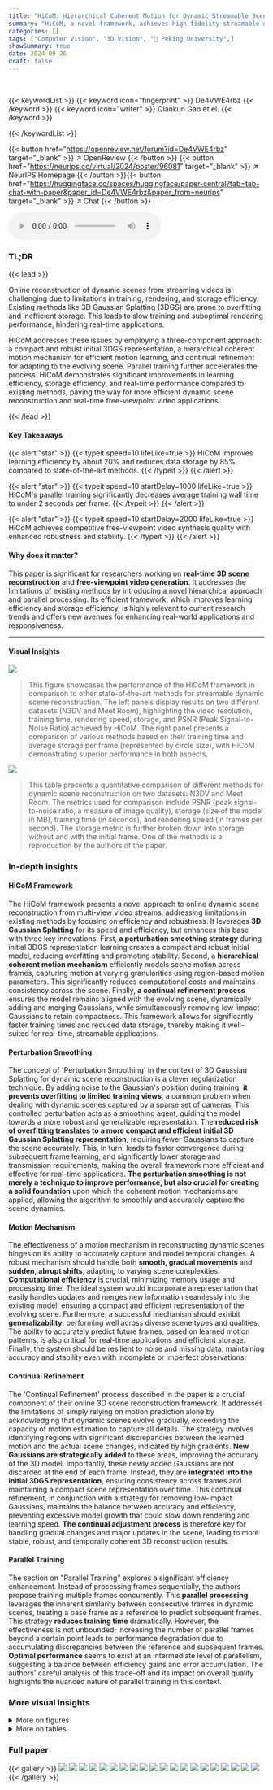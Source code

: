 ```yaml
---
title: "HiCoM: Hierarchical Coherent Motion for Dynamic Streamable Scenes with 3D Gaussian Splatting"
summary: "HiCoM, a novel framework, achieves high-fidelity streamable dynamic scene reconstruction by using a hierarchical coherent motion mechanism and parallel processing to significantly reduce training time..."
categories: []
tags: ["Computer Vision", "3D Vision", "🏢 Peking University",]
showSummary: true
date: 2024-09-26
draft: false
---
```


<br>

{{< keywordList >}}
{{< keyword icon="fingerprint" >}} De4VWE4rbz {{< /keyword >}}
{{< keyword icon="writer" >}} Qiankun Gao et el. {{< /keyword >}}
 
{{< /keywordList >}}

{{< button href="https://openreview.net/forum?id=De4VWE4rbz" target="_blank" >}}
↗ OpenReview
{{< /button >}}
{{< button href="https://neurips.cc/virtual/2024/poster/96081" target="_blank" >}}
↗ NeurIPS Homepage
{{< /button >}}{{< button href="https://huggingface.co/spaces/huggingface/paper-central?tab=tab-chat-with-paper&paper_id=De4VWE4rbz&paper_from=neurips" target="_blank" >}}
↗ Chat
{{< /button >}}



<audio controls>
    <source src="https://ai-paper-reviewer.com/De4VWE4rbz/podcast.wav" type="audio/wav">
    Your browser does not support the audio element.
</audio>


### TL;DR


{{< lead >}}

Online reconstruction of dynamic scenes from streaming videos is challenging due to limitations in training, rendering, and storage efficiency. Existing methods like 3D Gaussian Splatting (3DGS) are prone to overfitting and inefficient storage.  This leads to slow training and suboptimal rendering performance, hindering real-time applications.

HiCoM addresses these issues by employing a three-component approach: a compact and robust initial 3DGS representation, a hierarchical coherent motion mechanism for efficient motion learning, and continual refinement for adapting to the evolving scene.  Parallel training further accelerates the process. HiCoM demonstrates significant improvements in learning efficiency, storage efficiency, and real-time performance compared to existing methods, paving the way for more efficient dynamic scene reconstruction and real-time free-viewpoint video applications.

{{< /lead >}}


#### Key Takeaways

{{< alert "star" >}}
{{< typeit speed=10 lifeLike=true >}} HiCoM improves learning efficiency by about 20% and reduces data storage by 85% compared to state-of-the-art methods. {{< /typeit >}}
{{< /alert >}}

{{< alert "star" >}}
{{< typeit speed=10 startDelay=1000 lifeLike=true >}} HiCoM's parallel training significantly decreases average training wall time to under 2 seconds per frame. {{< /typeit >}}
{{< /alert >}}

{{< alert "star" >}}
{{< typeit speed=10 startDelay=2000 lifeLike=true >}} HiCoM achieves competitive free-viewpoint video synthesis quality with enhanced robustness and stability. {{< /typeit >}}
{{< /alert >}}

#### Why does it matter?
This paper is significant for researchers working on **real-time 3D scene reconstruction** and **free-viewpoint video generation**.  It addresses the limitations of existing methods by introducing a novel hierarchical approach and parallel processing. Its efficient framework, which improves learning efficiency and storage efficiency, is highly relevant to current research trends and offers new avenues for enhancing real-world applications and responsiveness.

------
#### Visual Insights



![](https://ai-paper-reviewer.com/De4VWE4rbz/figures_0_1.jpg)

> This figure showcases the performance of the HiCoM framework in comparison to other state-of-the-art methods for streamable dynamic scene reconstruction. The left panels display results on two different datasets (N3DV and Meet Room), highlighting the video resolution, training time, rendering speed, storage, and PSNR (Peak Signal-to-Noise Ratio) achieved by HiCoM.  The right panel presents a comparison of various methods based on their training time and average storage per frame (represented by circle size), with HiCoM demonstrating superior performance in both aspects.





![](https://ai-paper-reviewer.com/De4VWE4rbz/tables_6_1.jpg)

> This table presents a quantitative comparison of different methods for dynamic scene reconstruction on two datasets: N3DV and Meet Room.  The metrics used for comparison include PSNR (peak signal-to-noise ratio, a measure of image quality), storage (size of the model in MB), training time (in seconds), and rendering speed (in frames per second). The storage metric is further broken down into storage without and with the initial frame. One of the methods is a reproduction by the authors of the paper.





### In-depth insights


#### HiCoM Framework
The HiCoM framework presents a novel approach to online dynamic scene reconstruction from multi-view video streams, addressing limitations in existing methods by focusing on efficiency and robustness.  It leverages **3D Gaussian Splatting** for its speed and efficiency, but enhances this base with three key innovations:  First, **a perturbation smoothing strategy** during initial 3DGS representation learning creates a compact and robust initial model, reducing overfitting and promoting stability. Second, a **hierarchical coherent motion mechanism** efficiently models scene motion across frames, capturing motion at varying granularities using region-based motion parameters.  This significantly reduces computational costs and maintains consistency across the scene. Finally, **a continual refinement process** ensures the model remains aligned with the evolving scene, dynamically adding and merging Gaussians, while simultaneously removing low-impact Gaussians to retain compactness. This framework allows for significantly faster training times and reduced data storage, thereby making it well-suited for real-time, streamable applications.

#### Perturbation Smoothing
The concept of 'Perturbation Smoothing' in the context of 3D Gaussian Splatting for dynamic scene reconstruction is a clever regularization technique.  By adding noise to the Gaussian's position during training, **it prevents overfitting to limited training views**, a common problem when dealing with dynamic scenes captured by a sparse set of cameras. This controlled perturbation acts as a smoothing agent, guiding the model towards a more robust and generalizable representation.  The **reduced risk of overfitting translates to a more compact and efficient initial 3D Gaussian Splatting representation**, requiring fewer Gaussians to capture the scene accurately. This, in turn, leads to faster convergence during subsequent frame learning, and significantly lower storage and transmission requirements, making the overall framework more efficient and effective for real-time applications. **The perturbation smoothing is not merely a technique to improve performance, but also crucial for creating a solid foundation** upon which the coherent motion mechanisms are applied, allowing the algorithm to smoothly and accurately capture the scene dynamics.

#### Motion Mechanism
The effectiveness of a motion mechanism in reconstructing dynamic scenes hinges on its ability to accurately capture and model temporal changes.  A robust mechanism should handle both **smooth, gradual movements** and **sudden, abrupt shifts**, adapting to varying scene complexities.  **Computational efficiency** is crucial, minimizing memory usage and processing time.  The ideal system would incorporate a representation that easily handles updates and merges new information seamlessly into the existing model, ensuring a compact and efficient representation of the evolving scene.  Furthermore, a successful mechanism should exhibit **generalizability**, performing well across diverse scene types and qualities.  The ability to accurately predict future frames, based on learned motion patterns, is also critical for real-time applications and efficient storage. Finally, the system should be resilient to noise and missing data, maintaining accuracy and stability even with incomplete or imperfect observations.

#### Continual Refinement
The 'Continual Refinement' process described in the paper is a crucial component of their online 3D scene reconstruction framework.  It addresses the limitations of simply relying on motion prediction alone by acknowledging that dynamic scenes evolve gradually, exceeding the capacity of motion estimation to capture all details. The strategy involves identifying regions with significant discrepancies between the learned motion and the actual scene changes, indicated by high gradients.  **New Gaussians are strategically added** to these areas, improving the accuracy of the 3D model. Importantly, these newly added Gaussians are not discarded at the end of each frame. Instead, they are **integrated into the initial 3DGS representation**, ensuring consistency across frames and maintaining a compact scene representation over time. This continual refinement, in conjunction with a strategy for removing low-impact Gaussians, maintains the balance between accuracy and efficiency, preventing excessive model growth that could slow down rendering and learning speed.  **The continual adjustment process** is therefore key for handling gradual changes and major updates in the scene, leading to more stable, robust, and temporally coherent 3D reconstruction results.

#### Parallel Training
The section on "Parallel Training" explores a significant efficiency enhancement.  Instead of processing frames sequentially, the authors propose training multiple frames concurrently.  This **parallel processing** leverages the inherent similarity between consecutive frames in dynamic scenes, treating a base frame as a reference to predict subsequent frames. This strategy **reduces training time** dramatically. However, the effectiveness is not unbounded; increasing the number of parallel frames beyond a certain point leads to performance degradation due to accumulating discrepancies between the reference and subsequent frames. **Optimal performance** seems to exist at an intermediate level of parallelism, suggesting a balance between efficiency gains and error accumulation.  The authors' careful analysis of this trade-off and its impact on overall quality highlights the nuanced nature of parallel training in this context.


### More visual insights

<details>
<summary>More on figures
</summary>


![](https://ai-paper-reviewer.com/De4VWE4rbz/figures_4_1.jpg)

> This figure illustrates the HiCoM framework's three main stages: 1. Initial 3DGS representation learning uses perturbation smoothing for a compact and robust starting point. 2. Hierarchical Coherent Motion efficiently learns motion across frames using a hierarchical approach, leveraging consistency within and between regions.  3. Continual Refinement refines the 3DGS with additional Gaussians and removes low-impact ones to maintain model compactness and accuracy, adapting to evolving scenes.  This process iteratively refines the model for each new frame.


![](https://ai-paper-reviewer.com/De4VWE4rbz/figures_7_1.jpg)

> This figure compares the results of the proposed HiCoM method with those of 3DGStream and ground truth on the Coffee Martini scene. It shows six frames (1st, 61st, 121st, 181st, 241st, and 300th) from the test video. Red boxes highlight areas with significant temporal motion to illustrate the improved temporal coherence of HiCoM compared to 3DGStream and ground truth.


![](https://ai-paper-reviewer.com/De4VWE4rbz/figures_13_1.jpg)

> This figure illustrates the HiCoM framework's workflow. It starts by creating a compact initial 3D Gaussian Splatting (3DGS) representation using perturbation smoothing.  Subsequent frames are processed iteratively. The Hierarchical Coherent Motion mechanism efficiently updates the 3DGS based on learned motion, and the Continual Refinement step adds and merges Gaussians to maintain accuracy. This iterative process continues until the entire video is processed.


![](https://ai-paper-reviewer.com/De4VWE4rbz/figures_16_1.jpg)

> This figure presents a qualitative comparison of video frames generated by the proposed HiCoM method and the 3DGStream method against ground truth (GT) data for five different scenes from the N3DV dataset. The selected frames (1st, 61st, 121st, 181st, 241st, and 300th) showcase the temporal coherence and motion handling capabilities of each method. Red boxes highlight regions with significant temporal changes to facilitate visual comparison.


![](https://ai-paper-reviewer.com/De4VWE4rbz/figures_17_1.jpg)

> This figure compares the visual quality of the Coffee Martini scene reconstruction from three methods: the proposed HiCoM, 3DGStream, and the ground truth. It shows six frames (1st, 61st, 121st, 181st, 241st, and 300th) from the test video. Red boxes highlight regions with significant dynamic motions, such as a person's head and hands, demonstrating HiCoM's improved temporal coherence and closer match to the ground truth compared to 3DGStream.


![](https://ai-paper-reviewer.com/De4VWE4rbz/figures_17_2.jpg)

> This figure shows a qualitative comparison of the Coffee Martini scene reconstruction results between the proposed HiCoM method, the 3DGStream method, and the ground truth.  It displays six frames (1st, 61st, 121st, 181st, 241st, and 300th) from the video sequence. Red boxes highlight areas with significant motion to emphasize the temporal coherence achieved by HiCoM in comparison to 3DGStream.  The results demonstrate HiCoM's superior performance in capturing dynamic elements and maintaining temporal consistency.


![](https://ai-paper-reviewer.com/De4VWE4rbz/figures_17_3.jpg)

> This figure compares the qualitative results of the Coffee Martini scene reconstruction using three different methods: ground truth (GT), 3DGStream, and the proposed HiCoM method. Six frames (1st, 61st, 121st, 181st, 241st, and 300th) from the test video are shown, highlighting areas with significant temporal motion using red boxes. The results demonstrate that the HiCoM method achieves better temporal coherence and more closely matches the ground truth compared to 3DGStream.


![](https://ai-paper-reviewer.com/De4VWE4rbz/figures_18_1.jpg)

> This figure illustrates the HiCoM framework's three main stages: 1. Initial 3DGS representation learning using a perturbation smoothing strategy to obtain a compact and robust initial representation. 2. Hierarchical Coherent Motion, which leverages the non-uniform distribution and local consistency of 3D Gaussians to efficiently learn motion across frames. 3. Continual Refinement, which involves adding and merging Gaussians to maintain consistency with evolving scenes. The figure shows the workflow and data flow for each stage.


</details>




<details>
<summary>More on tables
</summary>


![](https://ai-paper-reviewer.com/De4VWE4rbz/tables_8_1.jpg)
> This table presents the ablation study results on three key components of the HiCoM framework: perturbation, motion, and refinement.  It shows the impact of each component on the PSNR (peak signal-to-noise ratio) and training time for three different scenes from two datasets: Coffee Martini and Flame Steak from N3DV, and Discussion from MeetRoom.  The results demonstrate the contribution of each component to the overall performance of the HiCoM framework.

![](https://ai-paper-reviewer.com/De4VWE4rbz/tables_8_2.jpg)
> This table presents the ablation study on the convergence of the HiCoM framework by varying the number of motion learning steps (Em) and continual refinement steps (Er). It shows how different combinations of Em and Er affect the PSNR (peak signal-to-noise ratio) and training time on the N3DV and Meet Room datasets.  The results demonstrate the impact of these two hyperparameters on the model's performance and convergence.

![](https://ai-paper-reviewer.com/De4VWE4rbz/tables_9_1.jpg)
> This table presents the ablation study on the impact of different motion levels in the HiCoM framework on three scenes from two datasets.  It shows the PSNR (peak signal-to-noise ratio) and training time for various combinations of motion levels (coarse, medium, fine).  The results help determine the optimal level of granularity for motion modeling in the HiCoM architecture.

![](https://ai-paper-reviewer.com/De4VWE4rbz/tables_9_2.jpg)
> This table presents the results of experiments evaluating the impact of parallel training on the model's performance.  It shows the PSNR (peak signal-to-noise ratio) and training time (in seconds) for three different scenes (Coffee Martini, Flame Steak, and Discussion) from the N3DV and Meet Room datasets. The results are presented for different numbers of parallel frames (2, 4, 8, 16) and compared to the non-parallel training approach.  The table highlights the trade-off between training speed and performance accuracy as the number of parallel frames increases.

![](https://ai-paper-reviewer.com/De4VWE4rbz/tables_14_1.jpg)
> This table quantitatively compares the proposed HiCoM framework with existing methods (Naive 3DGS, StreamRF, and 3DGStream) on the N3DV and Meet Room datasets.  The metrics used for comparison are PSNR (peak signal-to-noise ratio, measuring reconstruction quality), storage (in MB, reflecting memory efficiency), training time (in seconds, indicating learning speed), and rendering speed (in FPS, representing real-time capability).  The storage metric is presented as two values separated by a forward slash; the first value indicates storage without the initial frame, and the second includes the initial frame's size. One of the methods was reproduced by the authors for fair comparison.

![](https://ai-paper-reviewer.com/De4VWE4rbz/tables_14_2.jpg)
> This table presents a quantitative comparison of different methods for dynamic scene reconstruction on two datasets: N3DV and Meet Room.  The metrics compared include PSNR (peak signal-to-noise ratio, a measure of image quality), storage size (in MB), training time (in seconds), and rendering speed (in frames per second).  The storage metric is broken down into the size without the initial frame and the size with the initial frame, providing a more nuanced view of storage requirements.  One method was reproduced by the authors of the paper for comparison.

![](https://ai-paper-reviewer.com/De4VWE4rbz/tables_15_1.jpg)
> This table presents the mean and standard deviation of PSNR values across three runs of the HiCoM and 3DGStream methods on the N3DV dataset, using the same random seed (0).  It demonstrates the consistency and stability of the proposed HiCoM method compared to 3DGStream across different scenes.

![](https://ai-paper-reviewer.com/De4VWE4rbz/tables_15_2.jpg)
> This table presents a per-scene quantitative comparison of different methods on the PanopticSports dataset.  It shows the PSNR (Peak Signal-to-Noise Ratio) scores achieved by Dynamic 3DGS [25], 3DGStream [35], the proposed HiCoM method, and a variation of HiCoM(*) that uses the same color correction technique as Dynamic 3DGS. The results are broken down by scene (Juggle, Boxes, Softball, Tennis, Football, Basketball) and averaged to provide an overall mean PSNR.

![](https://ai-paper-reviewer.com/De4VWE4rbz/tables_15_3.jpg)
> This table presents a quantitative comparison of different methods for dynamic scene reconstruction on two datasets: N3DV and Meet Room.  The metrics compared include PSNR (peak signal-to-noise ratio, a measure of image quality), storage (memory usage), training time, and rendering speed (frames per second).  Storage is broken down into the size without and with the initial frame.  One method was reproduced by the authors for comparison.

</details>




### Full paper

{{< gallery >}}
<img src="https://ai-paper-reviewer.com/De4VWE4rbz/1.png" class="grid-w50 md:grid-w33 xl:grid-w25" />
<img src="https://ai-paper-reviewer.com/De4VWE4rbz/2.png" class="grid-w50 md:grid-w33 xl:grid-w25" />
<img src="https://ai-paper-reviewer.com/De4VWE4rbz/3.png" class="grid-w50 md:grid-w33 xl:grid-w25" />
<img src="https://ai-paper-reviewer.com/De4VWE4rbz/4.png" class="grid-w50 md:grid-w33 xl:grid-w25" />
<img src="https://ai-paper-reviewer.com/De4VWE4rbz/5.png" class="grid-w50 md:grid-w33 xl:grid-w25" />
<img src="https://ai-paper-reviewer.com/De4VWE4rbz/6.png" class="grid-w50 md:grid-w33 xl:grid-w25" />
<img src="https://ai-paper-reviewer.com/De4VWE4rbz/7.png" class="grid-w50 md:grid-w33 xl:grid-w25" />
<img src="https://ai-paper-reviewer.com/De4VWE4rbz/8.png" class="grid-w50 md:grid-w33 xl:grid-w25" />
<img src="https://ai-paper-reviewer.com/De4VWE4rbz/9.png" class="grid-w50 md:grid-w33 xl:grid-w25" />
<img src="https://ai-paper-reviewer.com/De4VWE4rbz/10.png" class="grid-w50 md:grid-w33 xl:grid-w25" />
<img src="https://ai-paper-reviewer.com/De4VWE4rbz/11.png" class="grid-w50 md:grid-w33 xl:grid-w25" />
<img src="https://ai-paper-reviewer.com/De4VWE4rbz/12.png" class="grid-w50 md:grid-w33 xl:grid-w25" />
<img src="https://ai-paper-reviewer.com/De4VWE4rbz/13.png" class="grid-w50 md:grid-w33 xl:grid-w25" />
<img src="https://ai-paper-reviewer.com/De4VWE4rbz/14.png" class="grid-w50 md:grid-w33 xl:grid-w25" />
<img src="https://ai-paper-reviewer.com/De4VWE4rbz/15.png" class="grid-w50 md:grid-w33 xl:grid-w25" />
<img src="https://ai-paper-reviewer.com/De4VWE4rbz/16.png" class="grid-w50 md:grid-w33 xl:grid-w25" />
<img src="https://ai-paper-reviewer.com/De4VWE4rbz/17.png" class="grid-w50 md:grid-w33 xl:grid-w25" />
<img src="https://ai-paper-reviewer.com/De4VWE4rbz/18.png" class="grid-w50 md:grid-w33 xl:grid-w25" />
<img src="https://ai-paper-reviewer.com/De4VWE4rbz/19.png" class="grid-w50 md:grid-w33 xl:grid-w25" />
<img src="https://ai-paper-reviewer.com/De4VWE4rbz/20.png" class="grid-w50 md:grid-w33 xl:grid-w25" />
{{< /gallery >}}